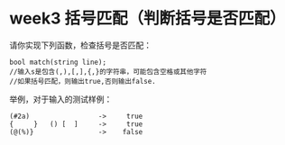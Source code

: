 # week3 括号匹配（判断括号是否匹配）

请你实现下列函数，检查括号是否匹配：
```
bool match(string line);
//输入s是包含(,),[,],{,}的字符串，可能包含空格或其他字符
//如果括号匹配，则输出true,否则输出false.
```
举例，对于输入的测试样例：
```
(#2a)                 ->     true
{     }   () [  ]     ->     true
(@(%)}                ->    false
```